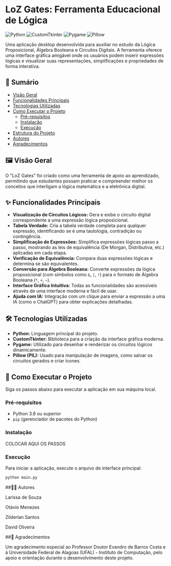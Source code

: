 # LoZ Gates: Ferramenta Educacional de Lógica

![Python](https://img.shields.io/badge/python-3.10+-blue.svg)
![CustomTkinter](https://img.shields.io/badge/CustomTkinter-5.2.0-blue)
![Pygame](https://img.shields.io/badge/Pygame-2.5.2-green)
![Pillow](https://img.shields.io/badge/Pillow-10.0-orange)

Uma aplicação desktop desenvolvida para auxiliar no estudo da Lógica Proposicional, Álgebra Booleana e Circuitos Digitais. A ferramenta oferece uma interface gráfica amigável onde os usuários podem inserir expressões lógicas e visualizar suas representações, simplificações e propriedades de forma interativa.

## 📜 Sumário

- [Visão Geral](#-visão-geral)
- [Funcionalidades Principais](#-funcionalidades-principais)
- [Tecnologias Utilizadas](#-tecnologias-utilizadas)
- [Como Executar o Projeto](#-como-executar-o-projeto)
  - [Pré-requisitos](#pré-requisitos)
  - [Instalação](#instalação)
  - [Execução](#execução)
- [Estrutura do Projeto](#-estrutura-do-projeto)
- [Autores](#-autores)
- [Agradecimentos](#-agradecimentos)

## 🖼️ Visão Geral

O "LoZ Gates" foi criado como uma ferramenta de apoio ao aprendizado, permitindo que estudantes possam praticar e compreender melhor os conceitos que interligam a lógica matemática e a eletrônica digital.

## ✨ Funcionalidades Principais

-   **Visualização de Circuitos Lógicos:** Gera e exibe o circuito digital correspondente a uma expressão lógica proposicional.
-   **Tabela Verdade:** Cria a tabela verdade completa para qualquer expressão, identificando se é uma tautologia, contradição ou contingência.
-   **Simplificação de Expressões:** Simplifica expressões lógicas passo a passo, mostrando as leis de equivalência (De Morgan, Distributiva, etc.) aplicadas em cada etapa.
-   **Verificação de Equivalência:** Compara duas expressões lógicas e determina se são equivalentes.
-   **Conversão para Álgebra Booleana:** Converte expressões da lógica proposicional (com símbolos como `&`, `|`, `!`) para o formato de Álgebra Booleana (`*`, `+`, `~`).
-   **Interface Gráfica Intuitiva:** Todas as funcionalidades são acessíveis através de uma interface moderna e fácil de usar.
-   **Ajuda com IA:** Integração com um clique para enviar a expressão a uma IA (como o ChatGPT) para obter explicações detalhadas.

## 🛠️ Tecnologias Utilizadas

-   **Python:** Linguagem principal do projeto.
-   **CustomTkinter:** Biblioteca para a criação da interface gráfica moderna.
-   **Pygame:** Utilizado para desenhar e renderizar os circuitos lógicos dinamicamente.
-   **Pillow (PIL):** Usado para manipulação de imagens, como salvar os circuitos gerados e criar ícones.

## 🚀 Como Executar o Projeto

Siga os passos abaixo para executar a aplicação em sua máquina local.

### Pré-requisitos

-   Python 3.8 ou superior
-   `pip` (gerenciador de pacotes do Python)

### Instalação

COLOCAR AQUI OS PASSOS


### Execução

Para iniciar a aplicação, execute o arquivo de interface principal:

```bash
python main.py
```

##👨‍💻 Autores

Larissa de Souza

Otávio Menezes

Zilderlan Santos

David Oliveira

##🙏 Agradecimentos

Um agradecimento especial ao Professor Doutor Evandro de Barros Costa e à Universidade Federal de Alagoas (UFAL) - Instituto de Computação, pelo apoio e orientação durante o desenvolvimento deste projeto.

